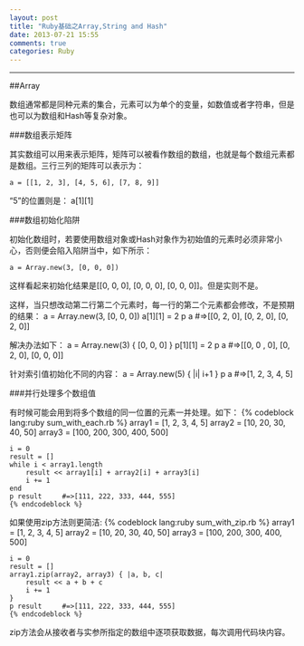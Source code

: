 ```yaml
---
layout: post
title: "Ruby基础之Array,String and Hash"
date: 2013-07-21 15:55
comments: true
categories: Ruby
---
```

---
##Array

数组通常都是同种元素的集合，元素可以为单个的变量，如数值或者字符串，但是也可以为数组和Hash等复杂对象。   

###数组表示矩阵

其实数组可以用来表示矩阵，矩阵可以被看作数组的数组，也就是每个数组元素都是数组。三行三列的矩阵可以表示为：

    a = [[1, 2, 3], [4, 5, 6], [7, 8, 9]]
“5”的位置则是：
    a[1][1]

###数组初始化陷阱

初始化数组时，若要使用数组对象或Hash对象作为初始值的元素时必须非常小心，否则便会陷入陷阱当中，如下所示：

    a = Array.new(3, [0, 0, 0])

<!-- more -->

这样看起来初始化结果是[[0, 0, 0], [0, 0, 0], [0, 0, 0]]。但是实则不是。

这样，当只想改动第二行第二个元素时，每一行的第二个元素都会修改，不是预期的结果：
    a = Array.new(3, [0, 0, 0])
    a[1][1] = 2
    p a  #=>[[0, 2, 0], [0, 2, 0], [0, 2, 0]]

解决办法如下：
    a = Array.new(3) {
            [0, 0, 0]
    }
    p[1][1] = 2
    p a    #=>[[0, 0 , 0], [0, 2, 0], [0, 0, 0]]

针对索引值初始化不同的内容：
    a = Array.new(5) { |i| i+1 }
    p a     #=>[1, 2, 3, 4, 5]

###并行处理多个数组值

有时候可能会用到将多个数组的同一位置的元素一并处理。如下：
    {% codeblock lang:ruby sum_with_each.rb %}
    array1 = [1, 2, 3, 4, 5]
    array2 = [10, 20, 30, 40, 50]
    array3 = [100, 200, 300, 400, 500]

    i = 0
    result = []
    while i < array1.length
        result << array1[i] + array2[i] + array3[i]
        i += 1
    end
    p result     #=>[111, 222, 333, 444, 555]
    {% endcodeblock %}

如果使用zip方法则更简洁:
    {% codeblock lang:ruby sum_with_zip.rb %}
    array1 = [1, 2, 3, 4, 5]
    array2 = [10, 20, 30, 40, 50]
    array3 = [100, 200, 300, 400, 500]

    i = 0
    result = []
    array1.zip(array2, array3) { |a, b, c|
        result << a + b + c
        i += 1
    }
    p result     #=>[111, 222, 333, 444, 555]
    {% endcodeblock %}
zip方法会从接收者与实参所指定的数组中逐项获取数据，每次调用代码块内容。
